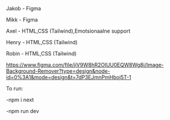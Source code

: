 Jakob - Figma

Mikk - Figma

Axel - HTML,CSS (Tailwind),Emotsionaalne support

Henry - HTML,CSS (Tailwind)

Robin - HTML,CSS (Tailwind)

https://www.figma.com/file/jiV9W8hR2OIUU0EQW8Wg8i/Image-Background-Remover?type=design&node-id=0%3A1&mode=design&t=7dP3EJmnPmHboj5T-1

To run:
 
 -npm i next

 -npm run dev